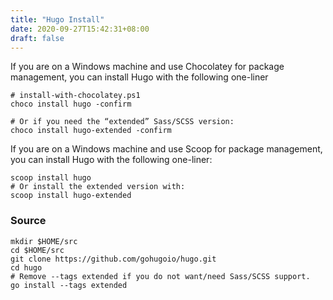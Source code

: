 ```yaml
---
title: "Hugo Install"
date: 2020-09-27T15:42:31+08:00
draft: false
---
```



If you are on a Windows machine and use Chocolatey for package management, you can install Hugo with the following one-liner

```shell
# install-with-chocolatey.ps1
choco install hugo -confirm

# Or if you need the “extended” Sass/SCSS version:
choco install hugo-extended -confirm
```

If you are on a Windows machine and use Scoop for package management, you can install Hugo with the following one-liner:

```shell
scoop install hugo
# Or install the extended version with:
scoop install hugo-extended
```

### Source

```shell
mkdir $HOME/src
cd $HOME/src
git clone https://github.com/gohugoio/hugo.git
cd hugo
# Remove --tags extended if you do not want/need Sass/SCSS support.
go install --tags extended

```
